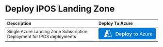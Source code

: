 # Deploy IPOS Landing Zone

 | Description | Deploy To Azure |
|:--------------------|:----------------|
| Single Azure Landing Zone Subscription Deployment for IPOS deployments |[![Deploy To Azure](https://raw.githubusercontent.com/Azure/azure-quickstart-templates/master/1-CONTRIBUTION-GUIDE/images/deploytoazure.svg?sanitize=true)](https://portal.azure.com/#blade/Microsoft_Azure_CreateUIDef/CustomDeploymentBlade/uri/https%3A%2F%2Fraw.githubusercontent.com%2Ftulpy%2FAzure%2Fmain%2Fipos%2Fspoke.json/createUIDefinitionUri/https%3A%2F%2Fraw.githubusercontent.com%2Ftulpy%2FAzure%2FMain%2Fipos%2Fportal-spoke.json) |
